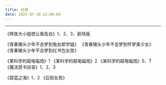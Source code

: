 ```yaml
---
title: 动漫
date: 2025-07-10 22:08:04
---
```

-----

《辉夜大小姐想让我告白》1、2、3、剧场版

《青春猪头少年不会梦到兔女郎学姐》
《青春猪头少年不会梦到怀梦美少女》
《青春猪头少年不会梦到红书包女孩》

《某科学的超电磁炮》1
《某科学的超电磁炮》2
《某科学的超电磁炮》S、T
《魔法禁书目录》1、2、3

《碧蓝之海》1、2
《后街女孩》



